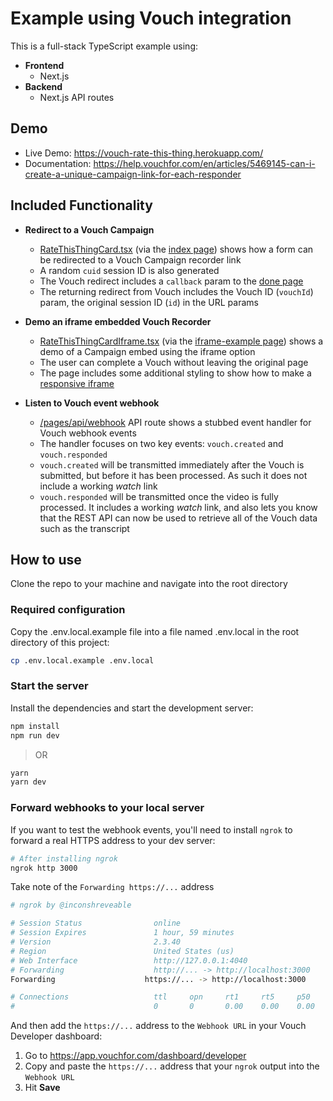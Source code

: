 # Example using Vouch integration

This is a full-stack TypeScript example using:

- **Frontend**
  - Next.js
- **Backend**
  - Next.js API routes

## Demo

- Live Demo: https://vouch-rate-this-thing.herokuapp.com/
- Documentation: https://help.vouchfor.com/en/articles/5469145-can-i-create-a-unique-campaign-link-for-each-responder

## Included Functionality

- **Redirect to a Vouch Campaign**

  - [RateThisThingCard.tsx](components/RateThisThingCard.tsx) (via the [index page](/pages/index.tsx)) shows how a form can be redirected to a Vouch Campaign recorder link
  - A random `cuid` session ID is also generated
  - The Vouch redirect includes a `callback` param to the [done page](pages/done.tsx)
  - The returning redirect from Vouch includes the Vouch ID (`vouchId`) param, the original session ID (`id`) in the URL params

- **Demo an iframe embedded Vouch Recorder**

  - [RateThisThingCardIframe.tsx](components/RateThisThingCardIframe.tsx) (via the [iframe-example page](/pages/iframe-example.tsx)) shows a demo of a Campaign embed using the iframe option
  - The user can complete a Vouch without leaving the original page
  - The page includes some additional styling to show how to make a [responsive iframe](https://stackoverflow.com/a/29784327/10293336)

- **Listen to Vouch event webhook**

  - [/pages/api/webhook](/pages/api/webhook.ts) API route shows a stubbed event handler for Vouch webhook events
  - The handler focuses on two key events: `vouch.created` and `vouch.responded`
  - `vouch.created` will be transmitted immediately after the Vouch is submitted, but before it has been processed. As such it does not include a working _watch_ link
  - `vouch.responded` will be transmitted once the video is fully processed. It includes a working _watch_ link, and also lets you know that the REST API can now be used to retrieve all of the Vouch data such as the transcript

## How to use

Clone the repo to your machine and navigate into the root directory

### Required configuration

Copy the .env.local.example file into a file named .env.local in the root directory of this project:

```sh
cp .env.local.example .env.local
```

### Start the server

Install the dependencies and start the development server:

```sh
npm install
npm run dev
```

> OR

```sh
yarn
yarn dev
```

### Forward webhooks to your local server

If you want to test the webhook events, you'll need to install `ngrok` to forward a real HTTPS address to your dev server:

```sh
# After installing ngrok
ngrok http 3000
```

Take note of the `Forwarding https://...` address

```sh
# ngrok by @inconshreveable                                                                (Ctrl+C to quit)

# Session Status                online
# Session Expires               1 hour, 59 minutes
# Version                       2.3.40
# Region                        United States (us)
# Web Interface                 http://127.0.0.1:4040
# Forwarding                    http://... -> http://localhost:3000
Forwarding                    https://... -> http://localhost:3000

# Connections                   ttl     opn     rt1     rt5     p50     p90
#                               0       0       0.00    0.00    0.00    0.00
```

And then add the `https://...` address to the `Webhook URL` in your Vouch Developer dashboard:

1. Go to https://app.vouchfor.com/dashboard/developer
2. Copy and paste the `https://...` address that your `ngrok` output into the `Webhook URL`
3. Hit **Save**
